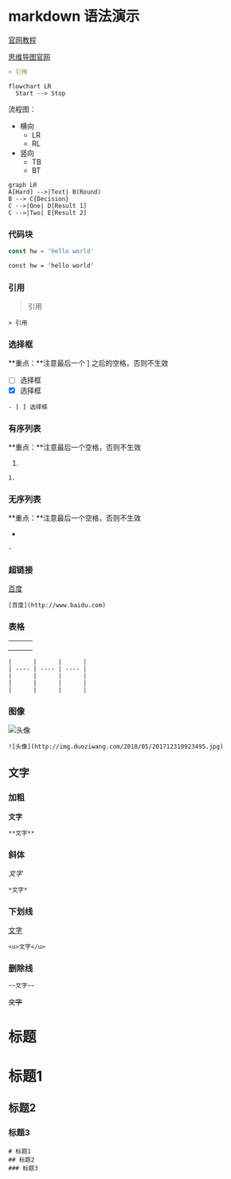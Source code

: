 # markdown 语法演示

[官网教程](https://markdown.com.cn/extended-syntax/footnotes.html)

[思维导图官网](https://mermaid.js.org/#/)

``` md
> 引用
```

``` mermaid
flowchart LR
  Start --> Stop
```

流程图：
  - 横向
    - LR
    - RL
  - 竖向
    - TB
    - BT

``` mermaid
graph LR
A[Hard] -->|Text| B(Round)
B --> C{Decision}
C -->|One| D[Result 1]
C -->|Two| E[Result 2]
```

### 代码块

``` js
const hw = 'hello world'
```

``` md
const hw = 'hello world'
```


### 引用

> 引用

```
> 引用
```
### 选择框

**重点：**注意最后一个 ] 之后的空格，否则不生效

- [ ] 选择框
- [x] 选择框

```
- [ ] 选择框
```

### 有序列表
**重点：**注意最后一个空格，否则不生效

1. 

```
1. 
```

### 无序列表
**重点：**注意最后一个空格，否则不生效

- 

```
- 
```

### 超链接

[百度](http://www.baidu.com)

```
[百度](http://www.baidu.com)
```

### 表格

|      |      |      |
| ---- | ---- | ---- |
|      |      |      |
|      |      |      |
|      |      |      |

```
|      |      |      |
| ---- | ---- | ---- |
|      |      |      |
|      |      |      |
|      |      |      |
```

### 图像

![头像](http://img.duoziwang.com/2018/05/201712310923495.jpg)

```
![头像](http://img.duoziwang.com/2018/05/201712310923495.jpg)
```

## 文字

### 加粗

**文字**

```
**文字**
```

### 斜体

*文字*

```
*文字*
```
### 下划线

<u>文字</u>

```
<u>文字</u>
```

### 删除线

``` md
~~文字~~
```

~~文字~~



# 标题

# 标题1
## 标题2
### 标题3


```
# 标题1
## 标题2
### 标题3
```
